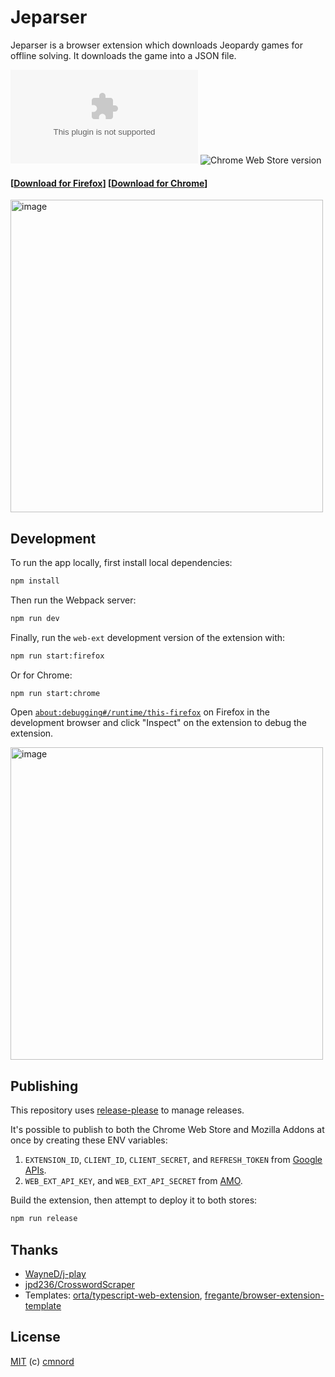 # Jeparser

Jeparser is a browser extension which downloads Jeopardy games for offline
solving. It downloads the game into a JSON file.

![Mozilla Add-on version](https://img.shields.io/amo/v/jeparser@cmnord.github.com)
![Chrome Web Store version](https://img.shields.io/chrome-web-store/v/fmnjhgdgfkjhfnkeeafhjgdjinnnmeip)

#### [[Download for Firefox](https://addons.mozilla.org/en-US/firefox/addon/jeparser/)] [[Download for Chrome](https://chrome.google.com/webstore/detail/jeparser/fmnjhgdgfkjhfnkeeafhjgdjinnnmeip)]

<img width="500" alt="image" src="https://user-images.githubusercontent.com/14882297/221532033-ac6259a8-2ea2-47af-8e44-1d444861ccf2.png">

## Development

To run the app locally, first install local dependencies:

```sh
npm install
```

Then run the Webpack server:

```sh
npm run dev
```

Finally, run the `web-ext` development version of the extension with:

```sh
npm run start:firefox
```

Or for Chrome:

```sh
npm run start:chrome
```

Open
[`about:debugging#/runtime/this-firefox`](about:debugging#/runtime/this-firefox)
on Firefox in the development browser and click "Inspect" on the extension to
debug the extension.

<img width="500" alt="image" src="https://user-images.githubusercontent.com/14882297/221496246-4d27e256-b248-4e5c-bd55-b395977050a5.png">

## Publishing

This repository uses
[release-please](https://github.com/googleapis/release-please) to manage
releases.

It's possible to publish to both the Chrome Web Store and Mozilla Addons at once
by creating these ENV variables:

1. `EXTENSION_ID`, `CLIENT_ID`, `CLIENT_SECRET`, and `REFRESH_TOKEN` from
   [Google APIs][link-cws-keys].
1. `WEB_EXT_API_KEY`, and `WEB_EXT_API_SECRET` from [AMO][link-amo-keys].

Build the extension, then attempt to deploy it to both stores:

```sh
npm run release
```

## Thanks

- [WayneD/j-play](https://github.com/WayneD/j-play)
- [jpd236/CrosswordScraper](https://github.com/jpd236/CrosswordScraper)
- Templates:
  [orta/typescript-web-extension](https://github.com/orta/typescript-web-extension),
  [fregante/browser-extension-template](https://github.com/fregante/browser-extension-template)

## License

[MIT](https://github.com/cmnord/jeparser/blob/main/LICENSE) (c) [cmnord](https://github.com/cmnord/)

[link-cws-keys]: https://github.com/DrewML/chrome-webstore-upload/blob/master/How%20to%20generate%20Google%20API%20keys.md
[link-amo-keys]: https://addons.mozilla.org/en-US/developers/addon/api/key
